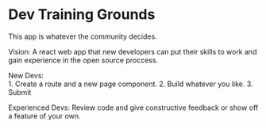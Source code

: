 # Dev Training Grounds

This app is whatever the community decides. 

Vision: A react web app that new developers can put their skills to work and gain experience in the open source proccess. 

New Devs: <br> 
      1. Create a route and a new page component.
      2. Build whatever you like. 
      3. Submit
      
Experienced Devs: Review code and give constructive feedback or show off a feature of your own.
